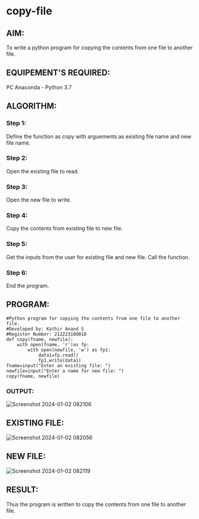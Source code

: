 # copy-file
## AIM:
To write a python program for copying the contents from one file to another file.
## EQUIPEMENT'S REQUIRED: 
PC
Anaconda - Python 3.7
## ALGORITHM: 

### Step 1:

Define the function as copy with arguements as existing file name and new file name.

### Step 2:

Open the existing file to read.

### Step 3:

Open the new file to write.

### Step 4:

Copy the contents from existing file to new file.

### Step 5:

Get the inputs from the user for existing file and new file. Call the function.

### Step 6:

End the program.

## PROGRAM:
```
#Python program for copying the contents from one file to another file.
#Developed by: Kathir Anand S
#Register Number: 212223100018
def copy(fname, newfile):
    with open(fname, 'r')as fp:
        with open(newfile, 'w') as fp1:
            data1=fp.read()
            fp1.write(data1)
fname=input("Enter an existing file: ")
newfile=input("Enter a name for new file: ")
copy(fname, newfile)
```
### OUTPUT:
![Screenshot 2024-01-02 082106](https://github.com/Skathiranand/copy-file/assets/147141136/0e78c668-1e1b-4ecd-b507-40d4c434cb0b)

## EXISTING FILE:
![Screenshot 2024-01-02 082056](https://github.com/Skathiranand/copy-file/assets/147141136/0cbdc0c9-6da5-4b05-9afe-5b95e7df7f3c)

## NEW FILE:
![Screenshot 2024-01-02 082119](https://github.com/Skathiranand/copy-file/assets/147141136/92a20879-be6e-4d69-a976-cff0f46a944f)

## RESULT:
Thus the program is written to copy the contents from one file to another file.
